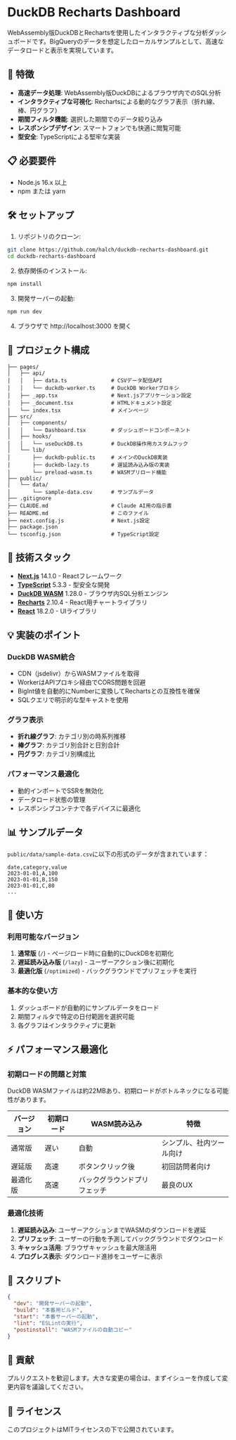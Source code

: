 # DuckDB Recharts Dashboard

WebAssembly版DuckDBとRechartsを使用したインタラクティブな分析ダッシュボードです。BigQueryのデータを想定したローカルサンプルとして、高速なデータロードと表示を実現しています。

## 🚀 特徴

- **高速データ処理**: WebAssembly版DuckDBによるブラウザ内でのSQL分析
- **インタラクティブな可視化**: Rechartsによる動的なグラフ表示（折れ線、棒、円グラフ）
- **期間フィルタ機能**: 選択した期間でのデータ絞り込み
- **レスポンシブデザイン**: スマートフォンでも快適に閲覧可能
- **型安全**: TypeScriptによる堅牢な実装

## 📋 必要要件

- Node.js 16.x 以上
- npm または yarn

## 🛠️ セットアップ

1. リポジトリのクローン:
```bash
git clone https://github.com/halch/duckdb-recharts-dashboard.git
cd duckdb-recharts-dashboard
```

2. 依存関係のインストール:
```bash
npm install
```

3. 開発サーバーの起動:
```bash
npm run dev
```

4. ブラウザで http://localhost:3000 を開く

## 📁 プロジェクト構成

```
├── pages/
│   ├── api/
│   │   ├── data.ts              # CSVデータ配信API
│   │   └── duckdb-worker.ts     # DuckDB Workerプロキシ
│   ├── _app.tsx                 # Next.jsアプリケーション設定
│   ├── _document.tsx            # HTMLドキュメント設定
│   └── index.tsx                # メインページ
├── src/
│   ├── components/
│   │   └── Dashboard.tsx        # ダッシュボードコンポーネント
│   ├── hooks/
│   │   └── useDuckDB.ts         # DuckDB操作用カスタムフック
│   └── lib/
│       ├── duckdb-public.ts     # メインのDuckDB実装
│       ├── duckdb-lazy.ts       # 遅延読み込み版の実装
│       └── preload-wasm.ts      # WASMプリロード機能
├── public/
│   └── data/
│       └── sample-data.csv      # サンプルデータ
├── .gitignore
├── CLAUDE.md                    # Claude AI用の指示書
├── README.md                    # このファイル
├── next.config.js               # Next.js設定
├── package.json
└── tsconfig.json                # TypeScript設定
```

## 🔧 技術スタック

- **[Next.js](https://nextjs.org/)** 14.1.0 - Reactフレームワーク
- **[TypeScript](https://www.typescriptlang.org/)** 5.3.3 - 型安全な開発
- **[DuckDB WASM](https://duckdb.org/docs/api/wasm/overview)** 1.28.0 - ブラウザ内SQL分析エンジン
- **[Recharts](https://recharts.org/)** 2.10.4 - React用チャートライブラリ
- **[React](https://react.dev/)** 18.2.0 - UIライブラリ

## 💡 実装のポイント

### DuckDB WASM統合
- CDN（jsdelivr）からWASMファイルを取得
- WorkerはAPIプロキシ経由でCORS問題を回避
- BigInt値を自動的にNumberに変換してRechartsとの互換性を確保
- SQLクエリで明示的な型キャストを使用

### グラフ表示
- **折れ線グラフ**: カテゴリ別の時系列推移
- **棒グラフ**: カテゴリ別合計と日別合計
- **円グラフ**: カテゴリ別構成比

### パフォーマンス最適化
- 動的インポートでSSRを無効化
- データロード状態の管理
- レスポンシブコンテナで各デバイスに最適化

## 📊 サンプルデータ

`public/data/sample-data.csv`に以下の形式のデータが含まれています：

```csv
date,category,value
2023-01-01,A,100
2023-01-01,B,150
2023-01-01,C,80
...
```

## 🚀 使い方

### 利用可能なバージョン

1. **通常版** (`/`) - ページロード時に自動的にDuckDBを初期化
2. **遅延読み込み版** (`/lazy`) - ユーザーアクション後に初期化
3. **最適化版** (`/optimized`) - バックグラウンドでプリフェッチを実行

### 基本的な使い方

1. ダッシュボードが自動的にサンプルデータをロード
2. 期間フィルタで特定の日付範囲を選択可能
3. 各グラフはインタラクティブに更新

## ⚡ パフォーマンス最適化

### 初期ロードの問題と対策

DuckDB WASMファイルは約22MBあり、初期ロードがボトルネックになる可能性があります。

| バージョン | 初期ロード | WASM読み込み | 特徴 |
|-----------|-----------|------------|------|
| 通常版 | 遅い | 自動 | シンプル、社内ツール向け |
| 遅延版 | 高速 | ボタンクリック後 | 初回訪問者向け |
| 最適化版 | 高速 | バックグラウンドプリフェッチ | 最良のUX |

### 最適化技術

1. **遅延読み込み**: ユーザーアクションまでWASMのダウンロードを遅延
2. **プリフェッチ**: ユーザーの行動を予測してバックグラウンドでダウンロード
3. **キャッシュ活用**: ブラウザキャッシュを最大限活用
4. **プログレス表示**: ダウンロード進捗をユーザーに表示

## 📝 スクリプト

```json
{
  "dev": "開発サーバーの起動",
  "build": "本番用ビルド",
  "start": "本番サーバーの起動",
  "lint": "ESLintの実行",
  "postinstall": "WASMファイルの自動コピー"
}
```

## 🤝 貢献

プルリクエストを歓迎します。大きな変更の場合は、まずイシューを作成して変更内容を議論してください。

## 📄 ライセンス

このプロジェクトはMITライセンスの下で公開されています。
